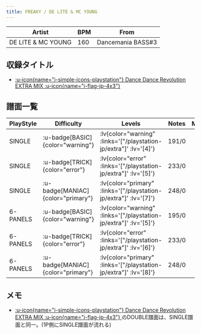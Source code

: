 ```yaml
---
title: FREAKY / DE LITE & MC YOUNG
---
```


|Artist|BPM|From|
|------|---|----|
|DE LITE & MC YOUNG|160|Dancemania BASS#3|

## 収録タイトル

- [ :u-icon{name="i-simple-icons-playstation"} Dance Dance Revolution EXTRA MIX :u-icon{name="i-flag-jp-4x3"} ](/playstation-jp/extra)

## 譜面一覧

|PlayStyle|Difficulty|Levels|Notes|Movie|
|---------|----------|------|-----|-----|
|SINGLE| :u-badge[BASIC]{color="warning"} | :lv{color="warning" :links='["/playstation-jp/extra"]' :lv='[4]'} |191/0||
|SINGLE| :u-badge[TRICK]{color="error"} | :lv{color="error" :links='["/playstation-jp/extra"]' :lv='[5]'} |233/0||
|SINGLE| :u-badge[MANIAC]{color="primary"} | :lv{color="primary" :links='["/playstation-jp/extra"]' :lv='[7]'} |248/0||
|6-PANELS| :u-badge[BASIC]{color="warning"} | :lv{color="warning" :links='["/playstation-jp/extra"]' :lv='[5]'} |195/0||
|6-PANELS| :u-badge[TRICK]{color="error"} | :lv{color="error" :links='["/playstation-jp/extra"]' :lv='[6]'} |233/0||
|6-PANELS| :u-badge[MANIAC]{color="primary"} | :lv{color="primary" :links='["/playstation-jp/extra"]' :lv='[8]'} |248/0||

## メモ

- [ :u-icon{name="i-simple-icons-playstation"} Dance Dance Revolution EXTRA MIX :u-icon{name="i-flag-jp-4x3"} ](/playstation-jp/extra)のDOUBLE譜面は、SINGLE譜面と同一。(1P側にSINGLE譜面が流れる)
